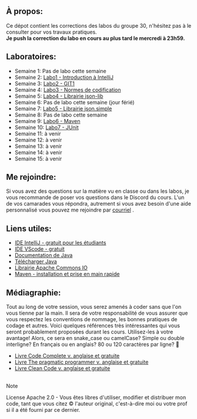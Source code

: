 ## À propos:
Ce dépot contient les corrections des labos du groupe 30, n'hésitez pas à le consulter pour vos travaux pratiques.  
**Je push la correction du labo en cours au plus tard le mercredi à 23h59.**

## Laboratoires:
- Semaine 1: Pas de labo cette semaine
- Semaine 2: [Labo1 - Introduction à IntelliJ](./LABO1)
- Semaine 3: [Labo2 - GIT1](./LABO2)
- Semaine 4: [Labo3 - Normes de codification](./LABO3)
- Semaine 5: [Labo4 - Librairie json-lib](./LABO4)
- Semaine 6: Pas de labo cette semaine (jour férié)
- Semaine 7: [Labo5 - Librairie json.simple](./LABO5)
- Semaine 8: Pas de labo cette semaine
- Semaine 9: [Labo6 - Maven](./LABO6)
- Semaine 10: [Labo7 - JUnit](./LABO7)
- Semaine 11: à venir
- Semaine 12: à venir
- Semaine 13: à venir
- Semaine 14: à venir
- Semaine 15: à venir

## Me rejoindre:
Si vous avez des questions sur la matière vu en classe ou dans les labos, je vous recommande de poser vos questions dans le Discord du cours. L'un de vos camarades vous répondra, autrement si vous avez besoin d'une aide personnalisé vous pouvez me rejoindre par [courriel](mailto:osorio_arancibia.aaron@courrier.uqam.ca?subject=Aide%20labo%20INF2050)  .

## Liens utiles:
- [IDE IntelliJ - gratuit pour les étudiants](https://www.jetbrains.com/pycharm/)
- [IDE VScode - gratuit](https://code.visualstudio.com/)
- [Documentation de Java](https://docs.oracle.com/en/java/javase/20/)
- [Télécharger Java](https://www.java.com/en/download/)
- [Librairie Apache Commons IO](https://commons.apache.org/proper/commons-io/download_io.cgi)
- [Maven - installation et prise en main rapide](https://maven.apache.org/guides/getting-started/maven-in-five-minutes.html)

## Médiagraphie:
Tout au long de votre session, vous serez amenés à coder sans que l'on vous tienne par la main. 
Il sera de votre responsabilité de vous assurer que vous respectez les conventions de nommage, les bonnes pratiques de codage et 
autres. Voici quelques références très intéressantes qui vous seront probablement proposées durant les cours. Utilisez-les à votre avantage! 
Alors, ce sera en snake_case ou camelCase? Simple ou double interligne? En français ou en anglais? 80 ou 120 caractères par ligne? :thinking:

- [Livre Code Complete v. anglaise et gratuite](https://people.engr.tamu.edu/slupoli/notes/ProgrammingStudio/supplements/Code%20Complete%202nd.pdf)
- [Livre The pragmatic programmer v. anglaise et gratuite](https://github.com/rajucs/Book-For-Programmers/blob/master/the-pragmatic-programmer.pdf)
- [Livre Clean Code v. anglaise et gratuite](https://thixalongmy.haugiang.gov.vn/media/1175/clean_code.pdf)
  &nbsp;  
  &nbsp;

> [!NOTE]
> License Apache 2.0 - Vous êtes libres d'utiliser, modifier et distribuer mon code, tant que vous citez © l'auteur original, c'est-à-dire moi ou votre prof si il a été fourni par ce dernier.
